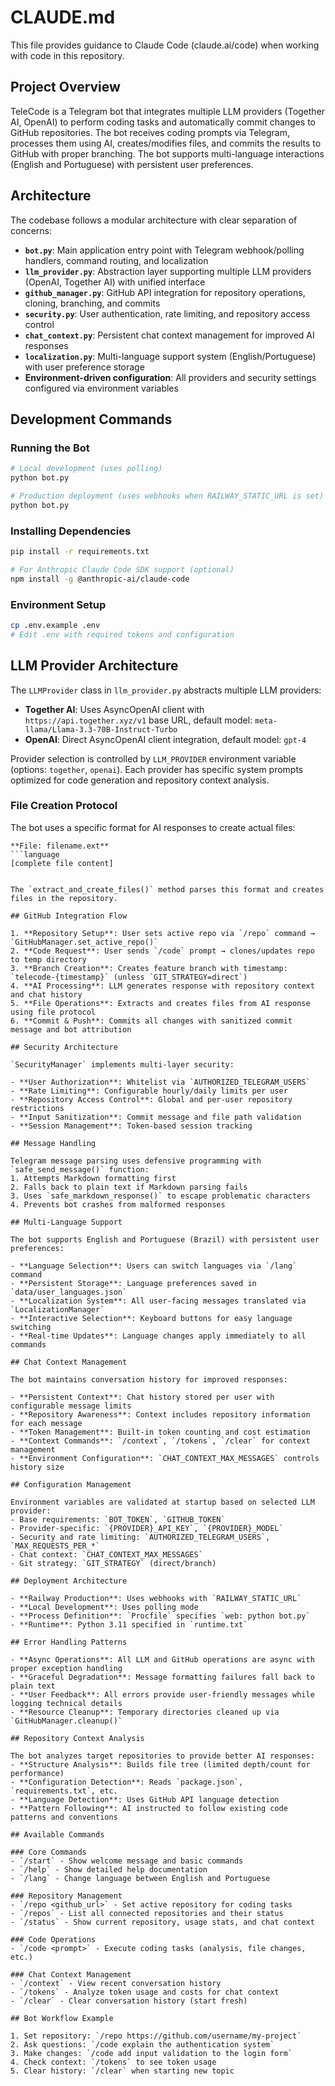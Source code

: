 # CLAUDE.md

This file provides guidance to Claude Code (claude.ai/code) when working with code in this repository.

## Project Overview

TeleCode is a Telegram bot that integrates multiple LLM providers (Together AI, OpenAI) to perform coding tasks and automatically commit changes to GitHub repositories. The bot receives coding prompts via Telegram, processes them using AI, creates/modifies files, and commits the results to GitHub with proper branching. The bot supports multi-language interactions (English and Portuguese) with persistent user preferences.

## Architecture

The codebase follows a modular architecture with clear separation of concerns:

- **`bot.py`**: Main application entry point with Telegram webhook/polling handlers, command routing, and localization
- **`llm_provider.py`**: Abstraction layer supporting multiple LLM providers (OpenAI, Together AI) with unified interface  
- **`github_manager.py`**: GitHub API integration for repository operations, cloning, branching, and commits
- **`security.py`**: User authentication, rate limiting, and repository access control
- **`chat_context.py`**: Persistent chat context management for improved AI responses
- **`localization.py`**: Multi-language support system (English/Portuguese) with user preference storage
- **Environment-driven configuration**: All providers and security settings configured via environment variables

## Development Commands

### Running the Bot
```bash
# Local development (uses polling)
python bot.py

# Production deployment (uses webhooks when RAILWAY_STATIC_URL is set)
python bot.py
```

### Installing Dependencies
```bash
pip install -r requirements.txt

# For Anthropic Claude Code SDK support (optional)
npm install -g @anthropic-ai/claude-code
```

### Environment Setup
```bash
cp .env.example .env
# Edit .env with required tokens and configuration
```

## LLM Provider Architecture

The `LLMProvider` class in `llm_provider.py` abstracts multiple LLM providers:

- **Together AI**: Uses AsyncOpenAI client with `https://api.together.xyz/v1` base URL, default model: `meta-llama/Llama-3.3-70B-Instruct-Turbo`
- **OpenAI**: Direct AsyncOpenAI client integration, default model: `gpt-4`

Provider selection is controlled by `LLM_PROVIDER` environment variable (options: `together`, `openai`). Each provider has specific system prompts optimized for code generation and repository context analysis.

### File Creation Protocol

The bot uses a specific format for AI responses to create actual files:

```
**File: filename.ext**
```language
[complete file content]
```
```

The `extract_and_create_files()` method parses this format and creates files in the repository.

## GitHub Integration Flow

1. **Repository Setup**: User sets active repo via `/repo` command → `GitHubManager.set_active_repo()`
2. **Code Request**: User sends `/code` prompt → clones/updates repo to temp directory  
3. **Branch Creation**: Creates feature branch with timestamp: `telecode-{timestamp}` (unless `GIT_STRATEGY=direct`)
4. **AI Processing**: LLM generates response with repository context and chat history
5. **File Operations**: Extracts and creates files from AI response using file protocol
6. **Commit & Push**: Commits all changes with sanitized commit message and bot attribution

## Security Architecture

`SecurityManager` implements multi-layer security:

- **User Authorization**: Whitelist via `AUTHORIZED_TELEGRAM_USERS`
- **Rate Limiting**: Configurable hourly/daily limits per user
- **Repository Access Control**: Global and per-user repository restrictions
- **Input Sanitization**: Commit message and file path validation
- **Session Management**: Token-based session tracking

## Message Handling

Telegram message parsing uses defensive programming with `safe_send_message()` function:
1. Attempts Markdown formatting first
2. Falls back to plain text if Markdown parsing fails
3. Uses `safe_markdown_response()` to escape problematic characters
4. Prevents bot crashes from malformed responses

## Multi-Language Support

The bot supports English and Portuguese (Brazil) with persistent user preferences:

- **Language Selection**: Users can switch languages via `/lang` command
- **Persistent Storage**: Language preferences saved in `data/user_languages.json`
- **Localization System**: All user-facing messages translated via `LocalizationManager`
- **Interactive Selection**: Keyboard buttons for easy language switching
- **Real-time Updates**: Language changes apply immediately to all commands

## Chat Context Management

The bot maintains conversation history for improved responses:

- **Persistent Context**: Chat history stored per user with configurable message limits
- **Repository Awareness**: Context includes repository information for each message
- **Token Management**: Built-in token counting and cost estimation
- **Context Commands**: `/context`, `/tokens`, `/clear` for context management
- **Environment Configuration**: `CHAT_CONTEXT_MAX_MESSAGES` controls history size

## Configuration Management

Environment variables are validated at startup based on selected LLM provider:
- Base requirements: `BOT_TOKEN`, `GITHUB_TOKEN`
- Provider-specific: `{PROVIDER}_API_KEY`, `{PROVIDER}_MODEL`
- Security and rate limiting: `AUTHORIZED_TELEGRAM_USERS`, `MAX_REQUESTS_PER_*`
- Chat context: `CHAT_CONTEXT_MAX_MESSAGES`
- Git strategy: `GIT_STRATEGY` (direct/branch)

## Deployment Architecture

- **Railway Production**: Uses webhooks with `RAILWAY_STATIC_URL`
- **Local Development**: Uses polling mode
- **Process Definition**: `Procfile` specifies `web: python bot.py`
- **Runtime**: Python 3.11 specified in `runtime.txt`

## Error Handling Patterns

- **Async Operations**: All LLM and GitHub operations are async with proper exception handling
- **Graceful Degradation**: Message formatting failures fall back to plain text
- **User Feedback**: All errors provide user-friendly messages while logging technical details
- **Resource Cleanup**: Temporary directories cleaned up via `GitHubManager.cleanup()`

## Repository Context Analysis

The bot analyzes target repositories to provide better AI responses:
- **Structure Analysis**: Builds file tree (limited depth/count for performance)
- **Configuration Detection**: Reads `package.json`, `requirements.txt`, etc.
- **Language Detection**: Uses GitHub API language detection
- **Pattern Following**: AI instructed to follow existing code patterns and conventions

## Available Commands

### Core Commands
- `/start` - Show welcome message and basic commands
- `/help` - Show detailed help documentation
- `/lang` - Change language between English and Portuguese

### Repository Management
- `/repo <github_url>` - Set active repository for coding tasks
- `/repos` - List all connected repositories and their status
- `/status` - Show current repository, usage stats, and chat context

### Code Operations
- `/code <prompt>` - Execute coding tasks (analysis, file changes, etc.)

### Chat Context Management
- `/context` - View recent conversation history
- `/tokens` - Analyze token usage and costs for chat context
- `/clear` - Clear conversation history (start fresh)

## Bot Workflow Example

1. Set repository: `/repo https://github.com/username/my-project`
2. Ask questions: `/code explain the authentication system`  
3. Make changes: `/code add input validation to the login form`
4. Check context: `/tokens` to see token usage
5. Clear history: `/clear` when starting new topic